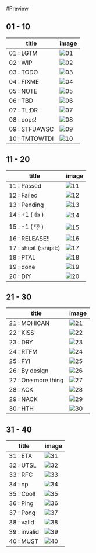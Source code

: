 #Preview

## 01 - 10
| title | image |
| ----- | ----- |
| 01 : LGTM | ![01](01.png) |
| 02 : WIP | ![02](02.png) |
| 03 : TODO | ![03](03.png) |
| 04 : FIXME | ![04](04.png) |
| 05 : NOTE | ![05](05.png) |
| 06 : TBD | ![06](06.png) |
| 07 : TL;DR | ![07](07.png) |
| 08 : oops! | ![08](08.png) |
| 09 : STFUAWSC | ![09](09.png) |
| 10 : TMTOWTDI | ![10](10.png) |

## 11 - 20
| title | image |
| ----- | ----- |
| 11 : Passed | ![11](11.png) |
| 12 : Failed | ![12](12.png) |
| 13 : Pending | ![13](13.png) |
| 14 : +1 ( :+1: ) | ![14](14.png) |
| 15 : -1 ( :-1: ) | ![15](15.png) |
| 16 : RELEASE!! | ![16](16.png) |
| 17 : shipit (:shipit:) | ![17](17.png) |
| 18 : PTAL | ![18](18.png) |
| 19 : done | ![19](19.png) |
| 20 : DIY | ![20](20.png) |

## 21 - 30
| title | image |
| ----- | ----- |
| 21 : MOHICAN | ![21](21.png) |
| 22 : KISS | ![22](22.png) |
| 23 : DRY | ![23](23.png) |
| 24 : RTFM | ![24](24.png) |
| 25 : FYI | ![25](25.png) |
| 26 : By design | ![26](26.png) |
| 27 : One more thing | ![27](27.png) |
| 28 : ACK | ![28](28.png) |
| 29 : NACK | ![29](29.png) |
| 30 : HTH | ![30](30.png) |

## 31 - 40
| title | image |
| ----- | ----- |
| 31 : ETA | ![31](31.png) |
| 32 : UTSL | ![32](32.png) |
| 33 : RFC | ![33](33.png) |
| 34 : np | ![34](34.png) |
| 35 : Cool! | ![35](35.png) |
| 36 : Ping | ![36](36.png) |
| 37 : Pong | ![37](37.png) |
| 38 : valid | ![38](38.png) |
| 39 : invalid | ![39](39.png) |
| 40 : MUST | ![40](40.png) |
